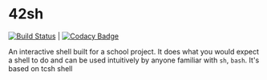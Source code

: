 # 42sh

 
[![Build Status](https://travis-ci.com/Eadroma/42sh.svg?branch=main)](https://travis-ci.com/github/Eadroma/42sh) | [![Codacy Badge](https://api.codacy.com/project/badge/Grade/ce23e0d0d8e54462aa4dc15b04f61041)](https://app.codacy.com/gh/Eadroma/42sh?utm_source=github.com&utm_medium=referral&utm_content=Eadroma/42sh&utm_campaign=Badge_Grade)

An interactive shell built for a school project. It does what you would
expect a shell to do and can be used intuitively by anyone familiar with `sh`,
`bash`. It's based on tcsh shell
